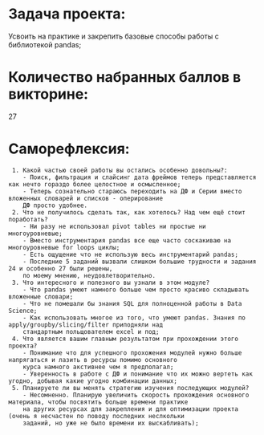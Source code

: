 # Задача проекта:
Усвоить на практике и закрепить базовые способы работы с библиотекой pandas;
# Количество набранных баллов в викторине: 
27
# Саморефлексия:
	 1. Какой частью своей работы вы остались особенно довольны?:
		- Поиск, фильтрация и слайсинг дата фреймов теперь представляется как нечто гораздо более целостное и осмысленное;
		- Теперь сознательно стараюсь переходить на ДФ и Серии вместо вложенных словарей и списков - оперирование 
		ДФ просто удобнее.
	 2. Что не получилось сделать так, как хотелось? Над чем ещё стоит поработать?
		- Ни разу не использовал pivot tables ни простые ни многоуровневые;
		- Вместо инструментария pandas все еще часто соскакиваю на многоуровневые for loops циклы;
		- Есть ощущение что не использую весь инструментарий pandas;
		- Последние 5 заданий вызвали слишком большие трудности и задания 24 и особенно 27 были решены,
		по моему мнению, неудовлетворительно.
	 3. Что интересного и полезного вы узнали в этом модуле?
		- Что pandas умеют намного больше чем просто красиво складывать вложенные словари;
		- Что не помешали бы знания SQL для полноценной работы в Data Science;
		- Как использовать многое из того, что умеют pandas. Знания по apply/groupby/slicing/filter приподняли над 
		стандартным польщователем excel и под;
	 4. Что является вашим главным результатом при прохождении этого проекта?
		- Понимание что для успешного прохожения модулей нужно больше напрягаться и лазить в ресурсы помимо основного
		курса намного акстивнее чем я предполагал;
		- Уверенность в работе с ДФ и понимание что их можно вертеть как угодно, добывая какие угодно комбинации данных;
	 5. Планируете ли вы менять стратегию изучения последующих модулей?
		- Несомненно. Планирую увеличить скорость прохождения основного материала, чтобы посвятить больше времени практике
		на других ресурсах для закрепления и для оптимизации проекта (очень я несчастен по поводу последних неслкольки
		заданий, но уже не было времени их выскабливать);

